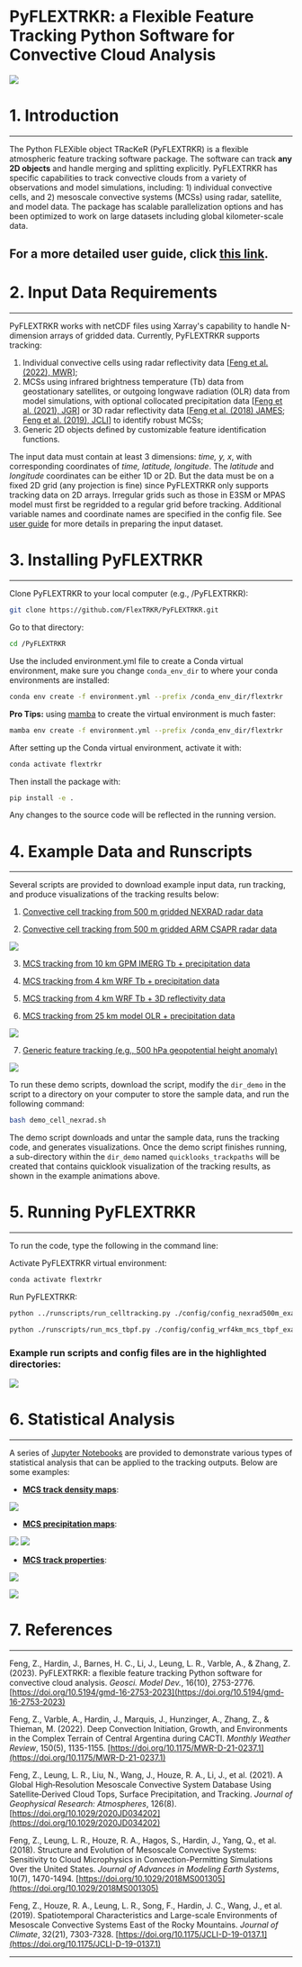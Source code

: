 # **PyFLEXTRKR: a Flexible Feature Tracking Python Software for Convective Cloud Analysis**

![](https://portal.nersc.gov/project/m1867/PyFLEXTRKR/figures/cover_image.png)

# **1. Introduction**

---
The Python FLEXible object TRacKeR (PyFLEXTRKR) is a flexible atmospheric feature tracking software package. The software can track **any 2D objects** and handle merging and splitting explicitly. PyFLEXTRKR has specific capabilities to track convective clouds from a variety of observations and model simulations, including: 1) individual convective cells, and 2) mesoscale convective systems (MCSs) using radar, satellite, and model data. The package has scalable parallelization options and has been optimized to work on large datasets including global kilometer-scale data.

## For a more detailed user guide, click [this link](https://github.com/FlexTRKR/PyFLEXTRKR/blob/main/UserGuide.md).


# **2. Input Data Requirements**

---
PyFLEXTRKR works with netCDF files using Xarray's capability to handle N-dimension arrays of gridded data. Currently, PyFLEXTRKR supports tracking: 

1. Individual convective cells using radar reflectivity data [[Feng et al. (2022), MWR](https://doi.org/10.1175/MWR-D-21-0237.1)]; 
2. MCSs using infrared brightness temperature (Tb) data from geostationary satellites, or outgoing longwave radiation (OLR) data from model simulations, with optional collocated precipitation data [[Feng et al. (2021), JGR](https://doi.org/10.1029/2020JD034202)] or 3D radar reflectivity data [[Feng et al. (2018) JAMES](https://doi.org/10.1029/2018MS001305); [Feng et al. (2019), JCLI](https://doi.org/10.1175/JCLI-D-19-0137.1)] to identify robust MCSs;
3. Generic 2D objects defined by customizable feature identification functions.

The input data must contain at least 3 dimensions: *time, y, x*, with corresponding coordinates of *time, latitude, longitude*. The *latitude* and *longitude* coordinates can  be either 1D or 2D. But the data must be on a fixed 2D grid (any projection is fine) since PyFLEXTRKR only supports tracking data on 2D arrays. Irregular grids such as those in E3SM or MPAS model must first be regridded to a regular grid before tracking. Additional variable names and coordinate names are specified in the config file. See [user guide](https://github.com/FlexTRKR/PyFLEXTRKR/blob/main/UserGuide.md) for more details in preparing the input dataset.

# **3. Installing PyFLEXTRKR**

---
Clone PyFLEXTRKR to your local computer (e.g., /PyFLEXTRKR):

```bash
git clone https://github.com/FlexTRKR/PyFLEXTRKR.git
```

Go to that directory:

```bash
cd /PyFLEXTRKR
```

Use the included environment.yml file to create a Conda virtual environment, make sure you change `conda_env_dir` to where your conda environments are installed:

```bash
conda env create -f environment.yml --prefix /conda_env_dir/flextrkr
```

**Pro Tips:** using [mamba](https://anaconda.org/conda-forge/mamba) to create the virtual environment is much faster:

```bash
mamba env create -f environment.yml --prefix /conda_env_dir/flextrkr
```

After setting up the Conda virtual environment, activate it with:

```bash
conda activate flextrkr
```

Then install the package with:

```bash
pip install -e .
```

Any changes to the source code will be reflected in the running version.  

# **4. Example Data and Runscripts**

---
Several scripts are provided to download example input data, run tracking, and produce visualizations of the tracking results below:

1. [Convective cell tracking from 500 m gridded NEXRAD radar data](https://github.com/FlexTRKR/PyFLEXTRKR/blob/main/config/demo_cell_nexrad.sh)

2. [Convective cell tracking from 500 m gridded ARM CSAPR radar data](https://github.com/FlexTRKR/PyFLEXTRKR/blob/main/config/demo_cell_csapr.sh)

![](https://portal.nersc.gov/project/m1867/PyFLEXTRKR/figures/nexrad_celltracking_animation_small.gif)

3. [MCS tracking from 10 km GPM IMERG Tb + precipitation data](https://github.com/FlexTRKR/PyFLEXTRKR/blob/main/config/demo_mcs_imerg.sh)

4. [MCS tracking from 4 km WRF Tb + precipitation data](https://github.com/FlexTRKR/PyFLEXTRKR/blob/main/config/demo_mcs_wrf_tbpf.sh)

5. [MCS tracking from 4 km WRF Tb + 3D reflectivity data](https://github.com/FlexTRKR/PyFLEXTRKR/blob/main/config/demo_mcs_wrf_tbradar.sh)

6. [MCS tracking from 25 km model OLR + precipitation data](https://github.com/FlexTRKR/PyFLEXTRKR/blob/main/config/demo_mcs_model25km.sh)

![](https://portal.nersc.gov/project/m1867/PyFLEXTRKR/figures/imerg_mcstracking_animation_small.gif)

7. [Generic feature tracking (e.g., 500 hPa geopotential height anomaly)](https://github.com/FlexTRKR/PyFLEXTRKR/blob/main/config/demo_generic_tracking.sh)

![](https://portal.nersc.gov/project/m1867/PyFLEXTRKR/figures/z500_tracking_animation_small.gif)


To run these demo scripts, download the script, modify the `dir_demo` in the script to a directory on your computer to store the sample data, and run the following command:


```bash
bash demo_cell_nexrad.sh
```

The demo script downloads and untar the sample data, runs the tracking code, and generates visualizations. Once the demo script finishes running, a sub-directory within the `dir_demo` named `quicklooks_trackpaths` will be created that contains quicklook visualization of the tracking results, as shown in the example animations above.


# **5. Running PyFLEXTRKR**

---

To run the code, type the following in the command line:

Activate PyFLEXTRKR virtual environment:

```bash
conda activate flextrkr
```

Run PyFLEXTRKR:

```bash
python ../runscripts/run_celltracking.py ./config/config_nexrad500m_example.yml
```

```bash
python ./runscripts/run_mcs_tbpf.py ./config/config_wrf4km_mcs_tbpf_example.yml
```

### **Example run scripts and config files are in the highlighted directories:**
![](https://portal.nersc.gov/project/m1867/PyFLEXTRKR/figures/run_command_explanation.png)


# **6. Statistical Analysis**

---
A series of [Jupyter Notebooks](https://github.com/FlexTRKR/PyFLEXTRKR/tree/main/Notebooks) are provided to demonstrate various types of statistical analysis that can be applied to the tracking outputs. Below are some examples:

* [**MCS track density maps**](https://github.com/FlexTRKR/PyFLEXTRKR/blob/main/Notebooks/plot_obs_wrf_robust_mcs_tracks_map.ipynb):

![](https://portal.nersc.gov/project/m1867/PyFLEXTRKR/sample_data/saag/figures/imerg_wrf_mcs_irnumber_map_annual_2018-2019.png)

* [**MCS precipitation maps**](https://github.com/FlexTRKR/PyFLEXTRKR/blob/main/Notebooks/plot_obs_wrf_mcs_seasonal_rainmap.ipynb):

![](https://portal.nersc.gov/project/m1867/PyFLEXTRKR/sample_data/saag/figures/imerg_wrf_mcs_rainmap_annual_2018-2019.png)
![](https://portal.nersc.gov/project/m1867/PyFLEXTRKR/sample_data/saag/figures/imerg_wrf_mcs_rainfrac_annual_2018-2019.png)

* [**MCS track properties**](https://github.com/FlexTRKR/PyFLEXTRKR/blob/main/Notebooks/plot_obs_wrf_robust_mcs_trackstats_land_ocean.ipynb):

![](https://portal.nersc.gov/project/m1867/PyFLEXTRKR/sample_data/saag/figures/kde1d_mcs_land_2x4_Amazon.png)

![](https://portal.nersc.gov/project/m1867/PyFLEXTRKR/sample_data/saag/figures/mcs_composite_evolution_Amazon_land_crop.png)



# **7. References**

---

Feng, Z., Hardin, J., Barnes, H. C., Li, J., Leung, L. R., Varble, A., & Zhang, Z. (2023). PyFLEXTRKR: a flexible feature tracking Python software for convective cloud analysis. *Geosci. Model Dev.*, 16(10), 2753-2776. [https://doi.org/10.5194/gmd-16-2753-2023](https://doi.org/10.5194/gmd-16-2753-2023)

Feng, Z., Varble, A., Hardin, J., Marquis, J., Hunzinger, A., Zhang, Z., & Thieman, M. (2022). Deep Convection Initiation, Growth, and Environments in the Complex Terrain of Central Argentina during CACTI. *Monthly Weather Review*, 150(5), 1135-1155. [https://doi.org/10.1175/MWR-D-21-0237.1](https://doi.org/10.1175/MWR-D-21-0237.1)

Feng, Z., Leung, L. R., Liu, N., Wang, J., Houze, R. A., Li, J., et al. (2021). A Global High‐Resolution Mesoscale Convective System Database Using Satellite‐Derived Cloud Tops, Surface Precipitation, and Tracking. *Journal of Geophysical Research: Atmospheres*, 126(8). [https://doi.org/10.1029/2020JD034202](https://doi.org/10.1029/2020JD034202)

Feng, Z., Leung, L. R., Houze, R. A., Hagos, S., Hardin, J., Yang, Q., et al. (2018). Structure and Evolution of Mesoscale Convective Systems: Sensitivity to Cloud Microphysics in Convection-Permitting Simulations Over the United States. *Journal of Advances in Modeling Earth Systems*, 10(7), 1470-1494. [https://doi.org/10.1029/2018MS001305](https://doi.org/10.1029/2018MS001305)

Feng, Z., Houze, R. A., Leung, L. R., Song, F., Hardin, J. C., Wang, J., et al. (2019). Spatiotemporal Characteristics and Large-scale Environments of Mesoscale Convective Systems East of the Rocky Mountains. *Journal of Climate*, 32(21), 7303-7328. [https://doi.org/10.1175/JCLI-D-19-0137.1](https://doi.org/10.1175/JCLI-D-19-0137.1)

---


